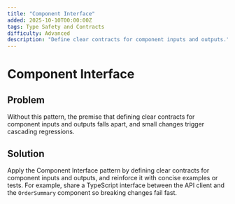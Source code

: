 ```yaml
---
title: "Component Interface"
added: 2025-10-10T00:00:00Z
tags: Type Safety and Contracts
difficulty: Advanced
description: "Define clear contracts for component inputs and outputs."
---
```

# Component Interface

## Problem

Without this pattern, the premise that defining clear contracts for component inputs and outputs falls apart, and small changes trigger cascading regressions.

## Solution

Apply the Component Interface pattern by defining clear contracts for component inputs and outputs, and reinforce it with concise examples or tests. For example, share a TypeScript interface between the API client and the `OrderSummary` component so breaking changes fail fast.
